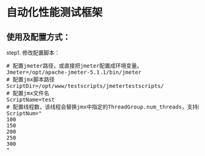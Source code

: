 # 自动化性能测试框架

## 使用及配置方式：

step1. 修改配置脚本：
<pre>
# 配置jmeter路径，或直接把jmeter配置成环境变量。
Jmeter=/opt/apache-jmeter-5.1.1/bin/jmeter
# 配置jmx脚本路径
ScriptDir=/opt/www/testscripts/jmetertestscripts/
# 配置jmx文件名
ScriptName=test
# 配置线程数，该线程会替换jmx中指定的ThreadGroup.num_threads，支持配置多个，一行一个
ScriptNum="
100
150
200
250
300
"
</pre>
